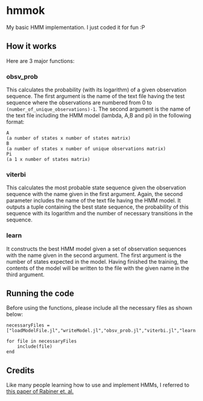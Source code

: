 # hmmok
My basic HMM implementation. I just coded it for fun :P

## How it works
Here are 3 major functions:

### obsv_prob 
This calculates the probability (with its logarithm) of a given observation sequence. The first argument is the name of the text file having the test sequence where the observations are numbered from 0 to `(number_of_unique_observations)-1`. The second argument is the name of the text file including the HMM model (lambda, A,B and pi) in the following format:

```
A
(a number of states x number of states matrix)
B
(a number of states x number of unique observations matrix)
Pi
(a 1 x number of states matrix)
```

### viterbi
This calculates the most probable state sequence given the observation sequence with the name given in the first argument. Again, the second parameter includes the name of the text file having the HMM model. It outputs a tuple containing the best state sequence, the probability of this sequence with its logarithm and the number of necessary transitions in the sequence.

### learn
It constructs the best HMM model given a set of observation sequences with the name given in the second argument. The first argument is the number of states expected in the model. Having finished the training, the contents of the model will be written to the file with the given name in the third argument.

## Running the code
Before using the functions, please include all the necessary files as shown below:

```
necessaryFiles = ["loadModelFile.jl","writeModel.jl","obsv_prob.jl","viterbi.jl","learn.jl"]

for file in necessaryFiles
    include(file)
end
```

## Credits
Like many people learning how to use and implement HMMs, I referred to [this paper of Rabiner et. al.](http://www.ece.ucsb.edu/Faculty/Rabiner/ece259/Reprints/tutorial%20on%20hmm%20and%20applications.pdf)
